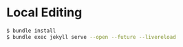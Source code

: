 # Local Editing

```bash
$ bundle install
$ bundle exec jekyll serve --open --future --livereload
```
